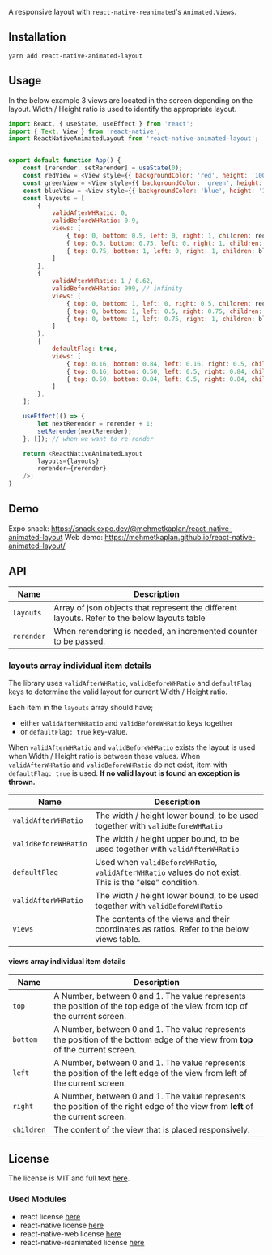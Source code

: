 
A responsive layout with `react-native-reanimated`'s `Animated.View`s.
## Installation

```
yarn add react-native-animated-layout
```

## Usage

In the below example 3 views are located in the screen depending on the layout. Width / Height ratio is used to identify the appropriate layout.

```javascript
import React, { useState, useEffect } from 'react';
import { Text, View } from 'react-native';
import ReactNativeAnimatedLayout from 'react-native-animated-layout';


export default function App() {
	const [rerender, setRerender] = useState(0);
	const redView = <View style={{ backgroundColor: 'red', height: '100%', width: '100%', }}><Text>{"I am the red view"}</Text></View>;
	const greenView = <View style={{ backgroundColor: 'green', height: '100%', width: '100%', }}><Text>{"I am the green view"}</Text></View>;
	const blueView = <View style={{ backgroundColor: 'blue', height: '100%', width: '100%', }}><Text>{"I am the blue view"}</Text></View>;
	const layouts = [
		{
			validAfterWHRatio: 0,
			validBeforeWHRatio: 0.9,
			views: [
				{ top: 0, bottom: 0.5, left: 0, right: 1, children: redView },
				{ top: 0.5, bottom: 0.75, left: 0, right: 1, children: greenView },
				{ top: 0.75, bottom: 1, left: 0, right: 1, children: blueView },
			]
		},
		{
			validAfterWHRatio: 1 / 0.62,
			validBeforeWHRatio: 999, // infinity
			views: [
				{ top: 0, bottom: 1, left: 0, right: 0.5, children: redView },
				{ top: 0, bottom: 1, left: 0.5, right: 0.75, children: greenView },
				{ top: 0, bottom: 1, left: 0.75, right: 1, children: blueView },
			]
		},
		{
			defaultFlag: true,
			views: [
				{ top: 0.16, bottom: 0.84, left: 0.16, right: 0.5, children: redView },
				{ top: 0.16, bottom: 0.50, left: 0.5, right: 0.84, children: greenView },
				{ top: 0.50, bottom: 0.84, left: 0.5, right: 0.84, children: blueView },
			]
		},
	];

	useEffect(() => {
		let nextRerender = rerender + 1;
		setRerender(nextRerender);
	}, []); // when we want to re-render

	return <ReactNativeAnimatedLayout
		layouts={layouts}
		rerender={rerender}
	/>;
}
```

## Demo

Expo snack: https://snack.expo.dev/@mehmetkaplan/react-native-animated-layout
Web demo: https://mehmetkaplan.github.io/react-native-animated-layout/
## API

| Name | Description |
|------|-------------|
|  `layouts`  | Array of json objects that represent the different layouts. Refer to the below layouts table | 
|  `rerender` | When rerendering is needed, an incremented counter to be passed. |
### layouts array individual item details

The library uses `validAfterWHRatio`, `validBeforeWHRatio` and `defaultFlag` keys to determine the valid layout for current Width / Height ratio. 

Each item in the `layouts` array should have;
- either `validAfterWHRatio` and `validBeforeWHRatio` keys together
- or `defaultFlag: true` key-value.

When `validAfterWHRatio` and `validBeforeWHRatio` exists the layout is used when Width / Height ratio is between these values.
When `validAfterWHRatio` and `validBeforeWHRatio` do not exist, item with `defaultFlag: true` is used.
**If no valid layout is found an exception is thrown.**

| Name | Description |
|------|-------------|
| `validAfterWHRatio` | The width / height lower bound, to be used together with `validBeforeWHRatio` | 
| `validBeforeWHRatio` | The width / height upper bound, to be used together with `validAfterWHRatio` | 
| `defaultFlag` | Used when `validBeforeWHRatio`, `validAfterWHRatio` values do not exist. This is the "else" condition.|
| `validAfterWHRatio` | The width / height lower bound, to be used together with `validBeforeWHRatio` | 
| `views` | The contents of the views and their coordinates as ratios. Refer to the below views table. |

#### views array individual item details

| Name | Description |
|------|-------------|
| `top` | A Number, between 0 and 1. The value represents the position of the top edge of the view from top of the current screen. | 
| `bottom` | A Number, between 0 and 1. The value represents the position of the bottom edge of the view from **top** of the current screen. |
| `left` | A Number, between 0 and 1. The value represents the position of the left edge of the view from left of the current screen. | 
| `right` | A Number, between 0 and 1. The value represents the position of the right edge of the view from **left** of the current screen. |
| `children` | The content of the view that is placed responsively. |

## License

The license is MIT and full text [here](LICENSE).

### Used Modules

* react license [here](./OtherLicenses/react.txt)
* react-native license [here](./OtherLicenses/react-native.txt)
* react-native-web license [here](./OtherLicenses/react-native-web.txt)
* react-native-reanimated license [here](./OtherLicenses/react-native-reanimated.txt)
